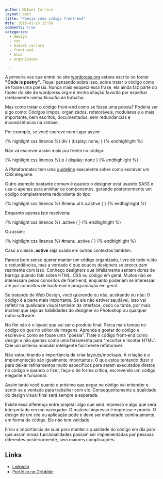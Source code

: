 ```yaml
---
author: Mikael Carrara
layout: post
title: "Poesia como código front-end"
date: 2015-01-16 15:09
comments: true
categories:
  - design
  - css
  - mikael carrara
  - front-end
  - html
  - organizacao

---
```


A primeira vez que entrei no site [wordpress.org](http://wordpress.org) estava escrito no footer **"Code is poetry"**. Fiquei pensando sobre isso, sobre tratar o código como se fosse uma poesia. Nunca mais esqueci essa frase, ela ainda faz parte do footer do site da wordpress.org e é minha sitação favorita por espelhar diretamente minha filosofia de trabalho.

<!--more-->

Mas como tratar o código front-end como se fosse uma poesia? Poderia ser algo como: Códigos limpos, organizados, refatoráveis, modulares e o mais importante, bem escritos, documentados, sem redundâncias e inconsistências na sintaxe.

Por exemplo, se você escreve num lugar assim:

{% highlight css linenos %}
div {
  display: none;
}
{% endhighlight %}

Não vá escrever assim mais pra frente no código:

{% highlight css linenos %}
p { display: none }
{% endhighlight %}

A Plataformatec tem uma [guideline](http://guidelines.plataformatec.com.br/css.html) execelente sobre como escrever um CSS elegante.

Outro exemplo bastante comum é quando o designer está usando SASS e usa-o apenas para aninhar os componentes, gerando posteriormente um código completamente redundante do tipo:

{% highlight css linenos %}
#menu ul li a.active {
}
{% endhighlight %}

Enquanto apenas isto resolveria:

{% highlight css linenos %}
.active {
}
{% endhighlight %}

Ou assim:

{% highlight css linenos %}
#menu .active {
}
{% endhighlight %}

Caso a classe **.active** seja usada em outros contextos também.

Parece bom senso querer manter um código organizado, livre de todo ruído e redundâncias, mas a verdade é que poucos designers se preocupam realmente com isso. Conheço designers que infelizmente sentem dores de barriga quando falo sobre HTML, CSS ou código em geral. Muitos não se interessam pelos conceitos de front-end, enquanto poderiam se interessar até por conceitos de back-end e programação em geral.

Se tratando de Web Design, você querendo ou não, aceitando ou não: O código é a parte mais importante. Se ele não estiver saudável, isso vai refletir na qualidade visual também da interface, cedo ou tarde, por mais incrível que seja as habilidades do designer no Photoshop ou qualquer outro software.

No fim não é o layout que vai ser o produto final. Perca mais tempo no código do que no editor de imagens. Aprenda a gostar do código e escreva-o como se fosse uma "poesia". Trate o código front-end como design e não apenas como uma ferramenta para "recortar e montar HTML". Crie um sistema modular inteligente facilmente refatorável.

Não estou tirando a importância de criar layouts/mockups. A criação e a implementação são igualmente importantes. O que estou tentando dizer é para deixar refinamentos muito específicos para serem executados diretos no código e quando o fizer, faça-o de forma crítica, escrevendo um código elegante e funcional.

Assim tanto você quanto o próximo que pegar no código vai entender e sentir-se a vontade para trabalhar com ele. Consequentemente a qualidade do design visual final será sempre a esperada.

Existe essa diferença entre projetar algo que será impresso e algo que será interpretado em um navegador. O material impresso é impresso e pronto. O design de um site ou aplicação pode e deve ser melhorado continuamente, em forma de código. Ele não tem validade.

Friso a importância de suar para manter a qualidade do código em dia para que assim novas funcionalidades possam ser implementadas por pessoas diferentes posteriormente, sem maiores complicações.


## Links

- [Linkedin](br.linkedin.com/in/mikaelcarrara/)
- [Portfólio no Dribbble](http://dribbble.com/mikaelcarrara)
